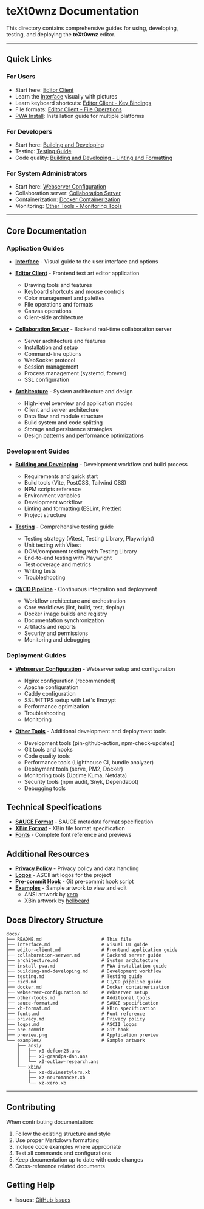 # teXt0wnz Documentation

This directory contains comprehensive guides for using, developing, testing, and deploying the **teXt0wnz** editor.

---

## Quick Links

### For Users
- Start here: [Editor Client](editor-client.md)
- Learn the [Interface](interface.md) visually with pictures
- Learn keyboard shortcuts: [Editor Client - Key Bindings](editor-client.md#key-bindings--mouse-controls)
- File formats: [Editor Client - File Operations](editor-client.md#file-operations)
- [PWA Install](docs/install-pwa.md): Installation guide for multiple platforms

### For Developers
- Start here: [Building and Developing](building-and-developing.md)
- Testing: [Testing Guide](testing.md)
- Code quality: [Building and Developing - Linting and Formatting](building-and-developing.md#linting-and-formatting)

### For System Administrators
- Start here: [Webserver Configuration](webserver-configuration.md)
- Collaboration server: [Collaboration Server](collaboration-server.md)
- Containerization: [Docker Containerization](docker.md)
- Monitoring: [Other Tools - Monitoring Tools](other-tools.md#monitoring-tools)

---

## Core Documentation

### Application Guides

- **[Interface](interface.md)** - Visual guide to the user interface and options

- **[Editor Client](editor-client.md)** - Frontend text art editor application
  - Drawing tools and features
  - Keyboard shortcuts and mouse controls
  - Color management and palettes
  - File operations and formats
  - Canvas operations
  - Client-side architecture

- **[Collaboration Server](collaboration-server.md)** - Backend real-time collaboration server
  - Server architecture and features
  - Installation and setup
  - Command-line options
  - WebSocket protocol
  - Session management
  - Process management (systemd, forever)
  - SSL configuration

- **[Architecture](architecture.md)** - System architecture and design
  - High-level overview and application modes
  - Client and server architecture
  - Data flow and module structure
  - Build system and code splitting
  - Storage and persistence strategies
  - Design patterns and performance optimizations

### Development Guides

- **[Building and Developing](building-and-developing.md)** - Development workflow and build process
  - Requirements and quick start
  - Build tools (Vite, PostCSS, Tailwind CSS)
  - NPM scripts reference
  - Environment variables
  - Development workflow
  - Linting and formatting (ESLint, Prettier)
  - Project structure

- **[Testing](testing.md)** - Comprehensive testing guide
  - Testing strategy (Vitest, Testing Library, Playwright)
  - Unit testing with Vitest
  - DOM/component testing with Testing Library
  - End-to-end testing with Playwright
  - Test coverage and metrics
  - Writing tests
  - Troubleshooting

- **[CI/CD Pipeline](cicd.md)** - Continuous integration and deployment
  - Workflow architecture and orchestration
  - Core workflows (lint, build, test, deploy)
  - Docker image builds and registry
  - Documentation synchronization
  - Artifacts and reports
  - Security and permissions
  - Monitoring and debugging

### Deployment Guides

- **[Webserver Configuration](webserver-configuration.md)** - Webserver setup and configuration
  - Nginx configuration (recommended)
  - Apache configuration
  - Caddy configuration
  - SSL/HTTPS setup with Let's Encrypt
  - Performance optimization
  - Troubleshooting
  - Monitoring

- **[Other Tools](other-tools.md)** - Additional development and deployment tools
  - Development tools (pin-github-action, npm-check-updates)
  - Git tools and hooks
  - Code quality tools
  - Performance tools (Lighthouse CI, bundle analyzer)
  - Deployment tools (serve, PM2, Docker)
  - Monitoring tools (Uptime Kuma, Netdata)
  - Security tools (npm audit, Snyk, Dependabot)
  - Debugging tools

## Technical Specifications

- **[SAUCE Format](sauce-format.md)** - SAUCE metadata format specification
- **[XBin Format](xb-format.md)** - XBin file format specification
- **[Fonts](fonts.md)** - Complete font reference and previews

## Additional Resources

- **[Privacy Policy](privacy.md)** - Privacy policy and data handling
- **[Logos](logos.md)** - ASCII art logos for the project
- **[Pre-commit Hook](pre-commit)** - Git pre-commit hook script
- **[Examples](examples/)** - Sample artwork to view and edit
  - ANSI artwork by [xero](https://16colo.rs/artist/xero)
  - XBin artwork by [hellbeard](https://16colo.rs/artist/hellbeard)


## Docs Directory Structure

```
docs/
├── README.md                      # This file
├── interface.md                   # Visual UI guide
├── editor-client.md               # Frontend application guide
├── collaboration-server.md        # Backend server guide
├── architecture.md                # System architecture
├── install-pwa.md                 # PWA installation guide
├── building-and-developing.md     # Development workflow
├── testing.md                     # Testing guide
├── cicd.md                        # CI/CD pipeline guide
├── docker.md                      # Docker containerization
├── webserver-configuration.md     # Webserver setup
├── other-tools.md                 # Additional tools
├── sauce-format.md                # SAUCE specification
├── xb-format.md                   # XBin specification
├── fonts.md                       # Font reference
├── privacy.md                     # Privacy policy
├── logos.md                       # ASCII logos
├── pre-commit                     # Git hook
├── preview.png                    # Application preview
└── examples/                      # Sample artwork
    ├── ansi/
    │   ├── x0-defcon25.ans
    │   ├── x0-grandpa-dan.ans
    │   └── x0-outlaw-research.ans
    └── xbin/
        ├── xz-divinestylers.xb
        ├── xz-neuromancer.xb
        └── xz-xero.xb
```

---

## Contributing

When contributing documentation:

1. Follow the existing structure and style
2. Use proper Markdown formatting
3. Include code examples where appropriate
4. Test all commands and configurations
5. Keep documentation up to date with code changes
6. Cross-reference related documents

## Getting Help

- **Issues:** [GitHub Issues](https://github.com/xero/teXt0wnz/issues)
